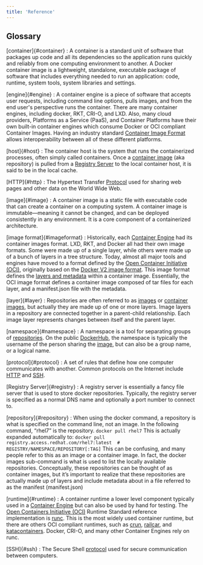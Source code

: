 ```yaml
---
title: 'Reference'
---
```


## Glossary

[container]{#container}
:   A container is a standard unit of software that packages up code and all its dependencies so the application runs quickly and reliably from one computing environment to another. A Docker container image is a lightweight, standalone, executable package of software that includes everything needed to run an application: code, runtime, system tools, system libraries and settings.

[engine]{#engine}
:   A container engine is a piece of software that accepts user requests, including command line options, pulls images, and from the end user's perspective runs the container. There are many container engines, including docker, RKT, CRI-O, and LXD. Also, many cloud providers, Platforms as a Service (PaaS), and Container Platforms have their own built-in container engines which consume Docker or OCI compliant Container Images. Having an industry standard [Container Image Format](#imageformat) allows interoperability between all of these different platforms.

[host]{#host}
:   The container host is the system that runs the containerized processes, often simply called containers. Once a [container image](#image) (aka repository) is pulled from a [Registry Server](#registry) to the local container host, it is said to be in the local cache.

[HTTP]{#http}
:   The Hypertext Transfer [Protocol](#protocol) used for sharing web pages and other data
on the World Wide Web.

[image]{#image}
:   A container image is a static file with executable code that can create a container on a computing system. A container image is immutable—meaning it cannot be changed, and can be deployed consistently in any environment. It is a core component of a containerized architecture.

[image format]{#imageformat}
:   Historically, each [Container Engine](#engine) had its container images format. LXD, RKT, and Docker all had their own image formats. Some were made up of a single layer, while others were made up of a bunch of layers in a tree structure. Today, almost all major tools and engines have moved to a format defined by the [Open Container Initiative (OCI)](https://opencontainers.org/faq/), originally based on the [Docker V2 image format](https://blog.docker.com/2017/07/demystifying-open-container-initiative-oci-specifications/). This image format defines the [layers and metadata](https://docs.google.com/presentation/d/1OpsvPvA82HJjHN3Vm2oVrqca1FCfn0PAfxGZ2w_ZZgc/edit#slide=id.g2441f8cc8d_0_49) within a container image. Essentially, the OCI image format defines a container image composed of tar files for each layer, and a manifest.json file with the metadata.

[layer]{#layer}
:   Repositories are often referred to as [images](#image) or [container images](#image), but actually they are made up of one or more layers. Image layers in a repository are connected together in a parent-child relationship. Each image layer represents changes between itself and the parent layer.

[namespace]{#namespace}
:   A namespace is a tool for separating groups of [repositories](#repository). On the public [DockerHub](https://hub.docker.com/), the namespace is typically the username of the person sharing the [image](#image), but can also be a group name, or a logical name. 

[protocol]{#protocol}
:   A set of rules that define how one computer communicates with another.
Common protocols on the Internet include [HTTP](#http) and [SSH](#ssh).

[Registry Server]{#registry}
:   A registry server is essentially a fancy file server that is used to store docker repositories. Typically, the registry server is specified as a normal DNS name and optionally a port number to connect to.

[repository]{#repository}
:   When using the docker command, a repository is what is specified on the command line, not an image. In the following command, “rhel7” is the repository.
    ```
    docker pull rhel7
    ```
    This is actually expanded automatically to:
    ```
    docker pull registry.access.redhat.com/rhel7:latest  # REGISTRY/NAMESPACE/REPOSITORY[:TAG]
    ```
    This can be confusing, and many people refer to this as an image or a container image. In fact, the docker images sub-command is what is used to list the locally available repositories. Conceptually, these repositories can be thought of as container images, but it’s important to realize that these repositories are actually made up of layers and include metadata about in a file referred to as the manifest (manifest.json)

[runtime]{#runtime}
:   A container runtime a lower level component typically used in a [Container Engine](#engine) but can also be used by hand for testing. The [Open Containers Initiative (OCI)](https://opencontainers.org/faq/) Runtime Standard reference implementation is [runc](https://github.com/opencontainers/runc). This is the most widely used container runtime, but there are others OCI compliant runtimes, such as [crun](https://github.com/giuseppe/crun), [railcar](https://github.com/oracle/railcar), and [katacontainers](https://katacontainers.io/). Docker, CRI-O, and many other Container Engines rely on runc.

[SSH]{#ssh}
:   The Secure Shell [protocol](#protocol) used for secure communication between computers.
